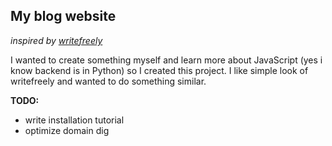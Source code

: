 ## My blog website 
*inspired by [writefreely](https://writefreely.org/)*

I wanted to create something myself and learn more about JavaScript (yes i know backend is in Python) so I created this project.
I like simple look of writefreely and wanted to do something similar.

**TODO:**
- write installation tutorial  
- optimize domain dig 